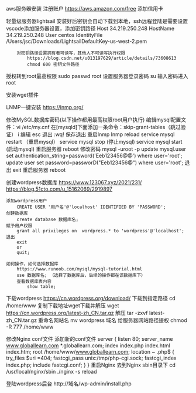 aws服务器安装
    注册账户
    https://aws.amazon.com/free
    添加信用卡

轻量级服务器lightsail
    安装好后密钥会自动下载到本地，ssh远程登陆是需要设置
        vscode添加服务器设置，添加密钥路径
            Host 34.219.250.248
                HostName 34.219.250.248
                User centos
                IdentityFile /Users/jsc/Downloads/LightsailDefaultKey-us-west-2.pem

        对密钥路径设置拥有者可读写，其他人不可读写执行权限
            https://blog.csdn.net/u013197629/article/details/73608613
            chmod 600 密钥文件路径

授权转到root最高权限
    sudo passwd root
    设置服务器登录密码
    su
    输入密码进入root

安装wget插件

LNMP一键安装
    https://lnmp.org/

修改MySQL数据库密码(以下操作都用最高权限root用户执行)
    编辑mysql配置文件：vi /etc/my.cnf
        在[mysqld]下面添加一条命令：skip-grant-tables（跳过验证）
        i 编辑
        esc 退出
        :wq! 保存退出
    重启lnmp
    lnmp reload
    service mysql restart   （重启mysql）
    service mysql stop   (停止mysql)
    service mysql start  (启动mysql)
    重启服务器
        reboot
    修改密码
        mysql -uroot -p
        update mysql.user set authentication_string=password('Eeb123456@@') where user='root';
        update user set password=passworD("Eeb123456@") where user='root';
        退出
            exit
        重启服务器
            reboot

创建wordpress数据库
    https://www.123067.xyz/2021/231/
    https://blog.51cto.com/u_15162069/2919897

    添加wordpress用户
        CREATE USER '用户名'@'localhost' IDENTIFIED BY 'PASSWORD';
    创建数据库
        create database 数据库名;
    赋予用户权限
        grant all privileges on  wordpress.* to 'wordpress'@'localhost';
    退出
        exit 
        or 
        quit;
    
    如何操作，如何选择数据库
        https://www.runoob.com/mysql/mysql-tutorial.html
        use 数据库名; （选择了数据库后，后续的操作都在该数据库下）
        查看数据库表内容
            show table;

下载wordpress
    https://cn.wordpress.org/download/
    下载到指定路径
        cd /home/www
    复制下载地址wget下载并解压
        wget https://cn.wordpress.org/latest-zh_CN.tar.gz
    解压
        tar -zxvf latest-zh_CN.tar.gz
    重命名网站名
        mv wordpress 域名 
    给服务器网站路径提权
        chmod -R 777 /home/www

修改Nginx conf文件
    添加新的conf文件
        server
        {
            listen 80;
            server_name www.globallearn.com *.globallearn.com;
            index index.php index.html index.htm;
            root /home/www/www.globallearn.com;
        location ~ \.php$
        {
        try_files $uri =404;
        fastcgi_pass  unix:/tmp/php-cgi.sock;
        fastcgi_index index.php;
        include fastcgi.conf;
        }
        }
    重启Nginx
        去到Nginx sbin目录下
        cd /usr/local/nginx/sbin
        ./nginx -s reload

登陆wordpress后台
    http://域名/wp-admin/install.php
    





    





    
        


